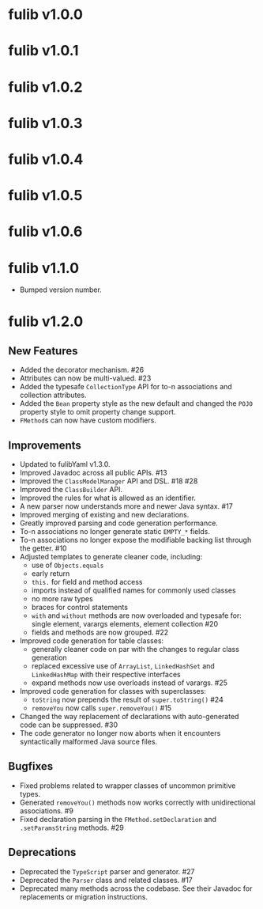 # fulib v1.0.0

# fulib v1.0.1

# fulib v1.0.2

# fulib v1.0.3

# fulib v1.0.4

# fulib v1.0.5

# fulib v1.0.6

# fulib v1.1.0

* Bumped version number.

# fulib v1.2.0

## New Features

+ Added the decorator mechanism. #26
+ Attributes can now be multi-valued. #23
+ Added the typesafe `CollectionType` API for to-n associations and collection attributes.
+ Added the `Bean` property style as the new default and changed the `POJO` property style to omit property change support.
+ `FMethod`s can now have custom modifiers.

## Improvements

* Updated to fulibYaml v1.3.0.
* Improved Javadoc across all public APIs. #13
* Improved the `ClassModelManager` API and DSL. #18 #28
* Improved the `ClassBuilder` API.
* Improved the rules for what is allowed as an identifier.
* A new parser now understands more and newer Java syntax. #17
* Improved merging of existing and new declarations.
* Greatly improved parsing and code generation performance.
* To-n associations no longer generate static `EMPTY_*` fields.
* To-n associations no longer expose the modifiable backing list through the getter. #10
* Adjusted templates to generate cleaner code, including:
  * use of `Objects.equals`
  * early return
  * `this.` for field and method access
  * imports instead of qualified names for commonly used classes
  * no more raw types
  * braces for control statements
  * `with` and `without` methods are now overloaded and typesafe for: single element, varargs elements, element collection #20
  * fields and methods are now grouped. #22
* Improved code generation for table classes:
  * generally cleaner code on par with the changes to regular class generation
  * replaced excessive use of `ArrayList`, `LinkedHashSet` and `LinkedHashMap` with their respective interfaces
  * expand methods now use overloads instead of varargs. #25
* Improved code generation for classes with superclasses:
  * `toString` now prepends the result of `super.toString()` #24
  * `removeYou` now calls `super.removeYou()` #15
* Changed the way replacement of declarations with auto-generated code can be suppressed. #30
* The code generator no longer now aborts when it encounters syntactically malformed Java source files.

## Bugfixes

* Fixed problems related to wrapper classes of uncommon primitive types.
* Generated `removeYou()` methods now works correctly with unidirectional associations. #9
* Fixed declaration parsing in the `FMethod.setDeclaration` and `.setParamsString` methods. #29

## Deprecations

* Deprecated the `TypeScript` parser and generator. #27
* Deprecated the `Parser` class and related classes. #17
* Deprecated many methods across the codebase. See their Javadoc for replacements or migration instructions.
